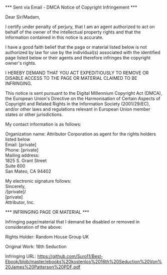 *** Sent via Email - DMCA Notice of Copyright Infringement ***

Dear Sir/Madam,

I certify under penalty of perjury, that I am an agent authorized to act on behalf of the owner of the intellectual property rights and that the information contained in this notice is accurate.

I have a good faith belief that the page or material listed below is not authorized by law for use by the individual(s) associated with the identified page listed below or their agents and therefore infringes the copyright owner's rights.

I HEREBY DEMAND THAT YOU ACT EXPEDITIOUSLY TO REMOVE OR DISABLE ACCESS TO THE PAGE OR MATERIAL CLAIMED TO BE INFRINGING.

This notice is sent pursuant to the Digital Millennium Copyright Act (DMCA), the European Union's Directive on the Harmonisation of Certain Aspects of Copyright and Related Rights in the Information Society (2001/29/EC), and/or other laws and regulations relevant in European Union member states or other jurisdictions.

My contact information is as follows:

Organization name: Attributor Corporation as agent for the rights holders listed below  
Email: [private]  
Phone: [private]  
Mailing address:  
1825 S. Grant Street  
Suite 600  
San Mateo, CA 94402  

My electronic signature follows:  
Sincerely,    
/[private]/  
[private]     
Attributor, Inc.    

*** INFRINGING PAGE OR MATERIAL ***    

Infringing page/material that I demand be disabled or removed in consideration of the above:  

Rights Holder: Random House Group UK  

Original Work: 16th Seduction  

Infringing URL: https://github.com/Suro11/Best-Ebook/blob/master/ebooks%20kostenlos%2016th%20Seduction%20Von%20James%20Patterson%20PDF.pdf

